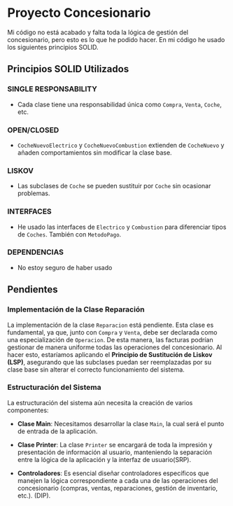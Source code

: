 # Proyecto Concesionario

Mi código no está acabado y falta toda la lógica de gestión del concesionario, pero esto es lo que he podido hacer. En mi código he usado los siguientes principios SOLID.

## Principios SOLID Utilizados

### SINGLE RESPONSABILITY
- Cada clase tiene una responsabilidad única como `Compra`, `Venta`, `Coche`, etc.

### OPEN/CLOSED
- `CocheNuevoElectrico` y `CocheNuevoCombustion` extienden de `CocheNuevo` y añaden comportamientos sin modificar la clase base.

### LISKOV
- Las subclases de `Coche` se pueden sustituir por `Coche` sin ocasionar problemas.

### INTERFACES
- He usado las interfaces de `Electrico` y `Combustion` para diferenciar tipos de `Coches`. También con `MetodoPago`.

### DEPENDENCIAS
- No estoy seguro de haber usado

## Pendientes

### Implementación de la Clase Reparación
La implementación de la clase `Reparacion` está pendiente. Esta clase es fundamental, ya que, junto con `Compra` y `Venta`, debe ser declarada como una especialización de `Operacion`. 
De esta manera, las facturas podrían gestionar de manera uniforme todas las operaciones del concesionario. Al hacer esto, estaríamos aplicando el **Principio de Sustitución de Liskov (LSP)**, 
asegurando que las subclases puedan ser reemplazadas por su clase base sin alterar el correcto funcionamiento del sistema.

### Estructuración del Sistema
La estructuración del sistema aún necesita la creación de varios componentes:

- **Clase Main**: Necesitamos desarrollar la clase `Main`, la cual será el punto de entrada de la aplicación.

- **Clase Printer**: La clase `Printer` se encargará de toda la impresión y presentación de información al usuario, manteniendo la separación entre la lógica de la aplicación y la interfaz de usuario(SRP).

- **Controladores**: Es esencial diseñar controladores específicos que manejen la lógica correspondiente a cada una de las operaciones del concesionario (compras, ventas, reparaciones, gestión de inventario, etc.). (DIP).

